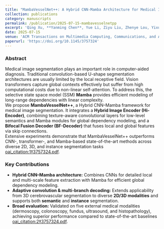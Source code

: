 ```yaml
---
title: "MambaVesselNet++: A Hybrid CNN-Mamba Architecture for Medical Image Segmentation"
collection: publications
category: manuscripts
permalink: /publication/2025-07-15-mambavesselnetpp
excerpt: 'Qing Xu, **Yanming Chen**, Yue Li, Ziyu Liu, Zhenye Lou, Yixuan Zhang, Huizhong Zheng, Xiangjian He'
date: 2025-07-15
venue: 'ACM Transactions on Multimedia Computing, Communications, and Applications (TOMM)'
paperurl: 'https://doi.org/10.1145/3757324'
---
```


### **Abstract**
Medical image segmentation plays an important role in computer-aided diagnosis. Traditional convolution-based U-shape segmentation architectures are usually limited by the local receptive field. Vision transformers capture global contexts effectively but suffer from high computational costs due to non-linear self-attention. To address this, the selective state space model (SSM) **Mamba** provides efficient modeling of long-range dependencies with linear complexity.  
We propose **MambaVesselNet++**, a Hybrid CNN–Mamba framework for medical image segmentation. It integrates a **Hybrid Image Encoder (Hi-Encoder)**, combining texture-aware convolutional layers for low-level semantics and Mamba modules for global dependency modeling, and a **Bifocal Fusion Decoder (BF-Decoder)** that fuses local and global features via skip connections.  
Extensive experiments demonstrate that MambaVesselNet++ outperforms CNN-, transformer-, and Mamba-based state-of-the-art methods across diverse 2D, 3D, and instance segmentation tasks  [oai_citation:1‡3757324.pdf](file-service://file-1PXYxRmZNJUrzrnXvrrk1W).

### **Key Contributions**
- **Hybrid CNN–Mamba architecture:** Combines CNNs for detailed local and multi-scale feature extraction with Mamba for efficient global dependency modeling.  
- **Adaptive convolution & multi-branch decoding:** Extends applicability from 3D cerebrovascular segmentation to diverse **2D/3D modalities** and supports both **semantic** and **instance** segmentation.  
- **Broad evaluation:** Validated on five external medical modalities (dermoscopy, colonoscopy, fundus, ultrasound, and histopathology), achieving superior performance compared to state-of-the-art baselines  [oai_citation:2‡3757324.pdf](file-service://file-1PXYxRmZNJUrzrnXvrrk1W).
